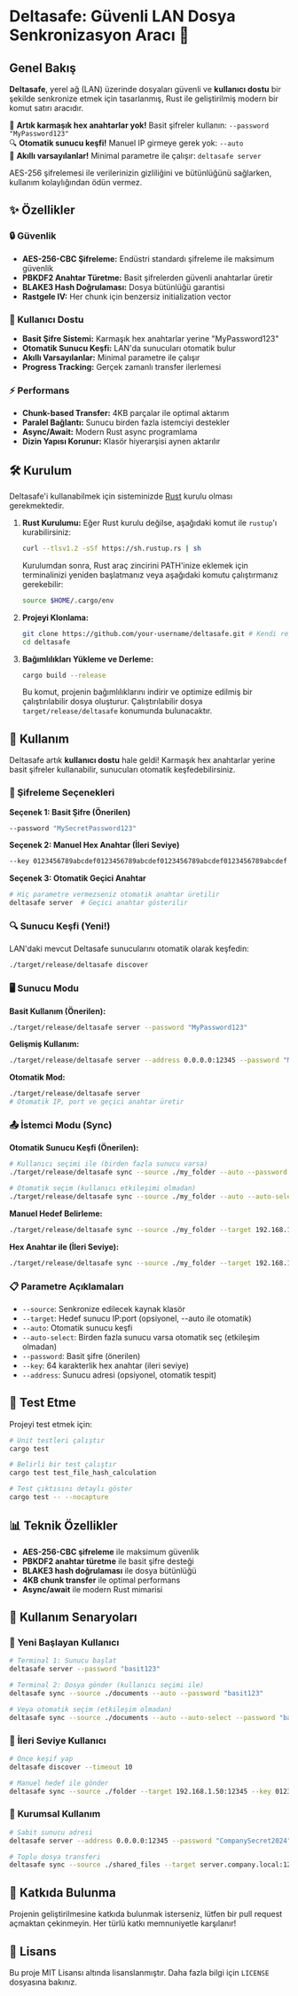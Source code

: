 # Deltasafe: Güvenli LAN Dosya Senkronizasyon Aracı 🚀

## Genel Bakış

**Deltasafe**, yerel ağ (LAN) üzerinde dosyaları güvenli ve **kullanıcı dostu** bir şekilde senkronize etmek için tasarlanmış, Rust ile geliştirilmiş modern bir komut satırı aracıdır. 

🎯 **Artık karmaşık hex anahtarlar yok!** Basit şifreler kullanın: `--password "MyPassword123"`  
🔍 **Otomatik sunucu keşfi!** Manuel IP girmeye gerek yok: `--auto`  
🤖 **Akıllı varsayılanlar!** Minimal parametre ile çalışır: `deltasafe server`

AES-256 şifrelemesi ile verilerinizin gizliliğini ve bütünlüğünü sağlarken, kullanım kolaylığından ödün vermez.

## ✨ Özellikler

### 🔒 Güvenlik
*   **AES-256-CBC Şifreleme:** Endüstri standardı şifreleme ile maksimum güvenlik
*   **PBKDF2 Anahtar Türetme:** Basit şifrelerden güvenli anahtarlar üretir
*   **BLAKE3 Hash Doğrulaması:** Dosya bütünlüğü garantisi
*   **Rastgele IV:** Her chunk için benzersiz initialization vector

### 🚀 Kullanıcı Dostu
*   **Basit Şifre Sistemi:** Karmaşık hex anahtarlar yerine "MyPassword123" 
*   **Otomatik Sunucu Keşfi:** LAN'da sunucuları otomatik bulur
*   **Akıllı Varsayılanlar:** Minimal parametre ile çalışır
*   **Progress Tracking:** Gerçek zamanlı transfer ilerlemesi

### ⚡ Performans
*   **Chunk-based Transfer:** 4KB parçalar ile optimal aktarım
*   **Paralel Bağlantı:** Sunucu birden fazla istemciyi destekler
*   **Async/Await:** Modern Rust async programlama
*   **Dizin Yapısı Korunur:** Klasör hiyerarşisi aynen aktarılır

## 🛠️ Kurulum

Deltasafe'i kullanabilmek için sisteminizde [Rust](https://www.rust-lang.org/tools/install) kurulu olması gerekmektedir.

1.  **Rust Kurulumu:**
    Eğer Rust kurulu değilse, aşağıdaki komut ile `rustup`'ı kurabilirsiniz:
    ```bash
    curl --tlsv1.2 -sSf https://sh.rustup.rs | sh
    ```
    Kurulumdan sonra, Rust araç zincirini PATH'inize eklemek için terminalinizi yeniden başlatmanız veya aşağıdaki komutu çalıştırmanız gerekebilir:
    ```bash
    source $HOME/.cargo/env
    ```

2.  **Projeyi Klonlama:**
    ```bash
    git clone https://github.com/your-username/deltasafe.git # Kendi repo adresinizi buraya ekleyin
    cd deltasafe
    ```

3.  **Bağımlılıkları Yükleme ve Derleme:**
    ```bash
    cargo build --release
    ```
    Bu komut, projenin bağımlılıklarını indirir ve optimize edilmiş bir çalıştırılabilir dosya oluşturur. Çalıştırılabilir dosya `target/release/deltasafe` konumunda bulunacaktır.

## 🚀 Kullanım

Deltasafe artık **kullanıcı dostu** hale geldi! Karmaşık hex anahtarlar yerine basit şifreler kullanabilir, sunucuları otomatik keşfedebilirsiniz.

### 🔑 Şifreleme Seçenekleri

**Seçenek 1: Basit Şifre (Önerilen)**
```bash
--password "MySecretPassword123"
```

**Seçenek 2: Manuel Hex Anahtar (İleri Seviye)**
```bash
--key 0123456789abcdef0123456789abcdef0123456789abcdef0123456789abcdef
```

**Seçenek 3: Otomatik Geçici Anahtar**
```bash
# Hiç parametre vermezseniz otomatik anahtar üretilir
deltasafe server  # Geçici anahtar gösterilir
```

### 🔍 Sunucu Keşfi (Yeni!)

LAN'daki mevcut Deltasafe sunucularını otomatik olarak keşfedin:

```bash
./target/release/deltasafe discover
```

### 🖥️ Sunucu Modu

**Basit Kullanım (Önerilen):**
```bash
./target/release/deltasafe server --password "MyPassword123"
```

**Gelişmiş Kullanım:**
```bash
./target/release/deltasafe server --address 0.0.0.0:12345 --password "MyPassword123"
```

**Otomatik Mod:**
```bash
./target/release/deltasafe server
# Otomatik IP, port ve geçici anahtar üretir
```

### 📤 İstemci Modu (Sync)

**Otomatik Sunucu Keşfi (Önerilen):**
```bash
# Kullanıcı seçimi ile (birden fazla sunucu varsa)
./target/release/deltasafe sync --source ./my_folder --auto --password "MyPassword123"

# Otomatik seçim (kullanıcı etkileşimi olmadan)
./target/release/deltasafe sync --source ./my_folder --auto --auto-select --password "MyPassword123"
```

**Manuel Hedef Belirleme:**
```bash
./target/release/deltasafe sync --source ./my_folder --target 192.168.1.100:12345 --password "MyPassword123"
```

**Hex Anahtar ile (İleri Seviye):**
```bash
./target/release/deltasafe sync --source ./my_folder --target 192.168.1.100:12345 --key 0123456789abcdef...
```

### 📋 Parametre Açıklamaları

*   `--source`: Senkronize edilecek kaynak klasör
*   `--target`: Hedef sunucu IP:port (opsiyonel, --auto ile otomatik)
*   `--auto`: Otomatik sunucu keşfi
*   `--auto-select`: Birden fazla sunucu varsa otomatik seç (etkileşim olmadan)
*   `--password`: Basit şifre (önerilen)
*   `--key`: 64 karakterlik hex anahtar (ileri seviye)
*   `--address`: Sunucu adresi (opsiyonel, otomatik tespit)

## 🧪 Test Etme

Projeyi test etmek için:

```bash
# Unit testleri çalıştır
cargo test

# Belirli bir test çalıştır
cargo test test_file_hash_calculation

# Test çıktısını detaylı göster
cargo test -- --nocapture
```

## 📊 Teknik Özellikler

- **AES-256-CBC şifreleme** ile maksimum güvenlik
- **PBKDF2 anahtar türetme** ile basit şifre desteği  
- **BLAKE3 hash doğrulaması** ile dosya bütünlüğü
- **4KB chunk transfer** ile optimal performans
- **Async/await** ile modern Rust mimarisi

## 🎯 Kullanım Senaryoları

### 👥 **Yeni Başlayan Kullanıcı**
```bash
# Terminal 1: Sunucu başlat
deltasafe server --password "basit123"

# Terminal 2: Dosya gönder (kullanıcı seçimi ile)
deltasafe sync --source ./documents --auto --password "basit123"

# Veya otomatik seçim (etkileşim olmadan)
deltasafe sync --source ./documents --auto --auto-select --password "basit123"
```

### 🔧 **İleri Seviye Kullanıcı**
```bash
# Önce keşif yap
deltasafe discover --timeout 10

# Manuel hedef ile gönder
deltasafe sync --source ./folder --target 192.168.1.50:12345 --key 0123...cdef
```

### 🏢 **Kurumsal Kullanım**
```bash
# Sabit sunucu adresi
deltasafe server --address 0.0.0.0:12345 --password "CompanySecret2024"

# Toplu dosya transferi
deltasafe sync --source ./shared_files --target server.company.local:12345 --password "CompanySecret2024"
```


## 🤝 Katkıda Bulunma

Projenin geliştirilmesine katkıda bulunmak isterseniz, lütfen bir pull request açmaktan çekinmeyin. Her türlü katkı memnuniyetle karşılanır!

## 📄 Lisans

Bu proje MIT Lisansı altında lisanslanmıştır. Daha fazla bilgi için `LICENSE` dosyasına bakınız.